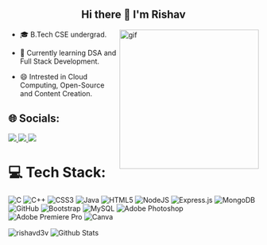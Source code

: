 <h2 align="center">Hi there 👋 I'm Rishav</h2> 

<img align="right" alt="gif" width="280" src="https://media2.giphy.com/media/f3iwJFOVOwuy7K6FFw/giphy.gif?cid=ecf05e472kvyn8rq6elqunfokq1x259qkvrcilnyb5hlp3mc&ep=v1_gifs_related&rid=giphy.gif&ct=g">

- 🎓 B.Tech CSE undergrad.

- 🌱 Currently learning DSA and Full Stack Development.
   
- 😄 Intrested in Cloud Computing, Open-Source and Content Creation.
  

  
## 🌐 Socials:
<a href="https://www.linkedin.com/in/rishav01" target="_blank"><img src="https://img.shields.io/badge/LinkedIn-0077B5?style=for-the-badge&logo=linkedin&logoColor=white">
</a>
<a href="https://rishavd3v.hashnode.dev/" target="_blank"><img src="https://img.shields.io/badge/HashNode%20-grey?style=for-the-badge&logo=hashnode">
</a>
<a href="mailto:rishavraj4273@gmail.com" target="_blank"><img src="https://img.shields.io/badge/Gmail-D14836?style=for-the-badge&logo=gmail&logoColor=white">
</a>

# 💻 Tech Stack:
![C](https://img.shields.io/badge/c-%2300599C.svg?style=for-the-badge&logo=c&logoColor=white) ![C++](https://img.shields.io/badge/c++-%2300599C.svg?style=for-the-badge&logo=c%2B%2B&logoColor=white) ![CSS3](https://img.shields.io/badge/css3-%231572B6.svg?style=for-the-badge&logo=css3&logoColor=white) ![Java](https://img.shields.io/badge/java-%23ED8B00.svg?style=for-the-badge&logo=java&logoColor=white) ![HTML5](https://img.shields.io/badge/html5-%23E34F26.svg?style=for-the-badge&logo=html5&logoColor=white) ![NodeJS](https://img.shields.io/badge/node.js-6DA55F?style=for-the-badge&logo=node.js&logoColor=white) ![Express.js](https://img.shields.io/badge/express.js-%23404d59.svg?style=for-the-badge&logo=express&logoColor=%2361DAFB) ![MongoDB](https://img.shields.io/badge/MongoDB-%234ea94b.svg?style=for-the-badge&logo=mongodb&logoColor=white) ![GitHub](https://img.shields.io/badge/GitHub-%23121011.svg?style=for-the-badge&logo=github&logoColor=white) ![Bootstrap](https://img.shields.io/badge/bootstrap-%23563D7C.svg?style=for-the-badge&logo=bootstrap&logoColor=white) ![MySQL](https://img.shields.io/badge/mysql-%2300f.svg?style=for-the-badge&logo=mysql&logoColor=white) ![Adobe Photoshop](https://img.shields.io/badge/adobephotoshop-%2331A8FF.svg?style=for-the-badge&logo=adobephotoshop&logoColor=white) ![Adobe Premiere Pro](https://img.shields.io/badge/Adobe%20Premiere%20Pro-9999FF.svg?style=for-the-badge&logo=Adobe%20Premiere%20Pro&logoColor=white) ![Canva](https://img.shields.io/badge/Canva-%2300C4CC.svg?style=for-the-badge&logo=Canva&logoColor=white)

<img align="center" src="https://github-readme-stats.vercel.app/api/top-langs?username=rishavd3v&show_icons=true&locale=en&layout=compact" alt="rishavd3v" />
<img align="center" src="https://github-readme-stats.vercel.app/api?username=rishavd3v&include_all_commits=true&count_private=true&show_icons=true&theme=light&line_height=27" alt="Github Stats"/>

